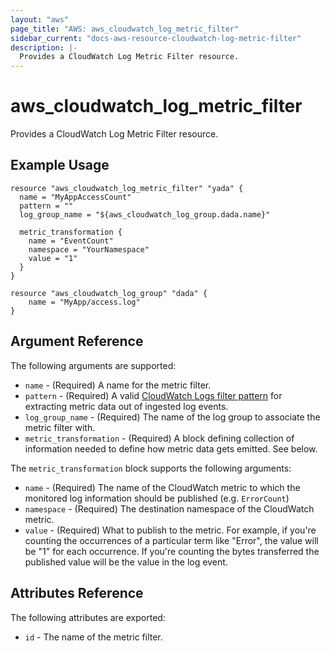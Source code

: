 ```yaml
---
layout: "aws"
page_title: "AWS: aws_cloudwatch_log_metric_filter"
sidebar_current: "docs-aws-resource-cloudwatch-log-metric-filter"
description: |-
  Provides a CloudWatch Log Metric Filter resource.
---
```


# aws\_cloudwatch\_log\_metric\_filter

Provides a CloudWatch Log Metric Filter resource.

## Example Usage

```
resource "aws_cloudwatch_log_metric_filter" "yada" {
  name = "MyAppAccessCount"
  pattern = ""
  log_group_name = "${aws_cloudwatch_log_group.dada.name}"

  metric_transformation {
	name = "EventCount"
	namespace = "YourNamespace"
	value = "1"
  }
}

resource "aws_cloudwatch_log_group" "dada" {
	name = "MyApp/access.log"
}
```

## Argument Reference

The following arguments are supported:

* `name` - (Required) A name for the metric filter.
* `pattern` - (Required) A valid [CloudWatch Logs filter pattern](https://docs.aws.amazon.com/AmazonCloudWatch/latest/DeveloperGuide/FilterAndPatternSyntax.html)
  for extracting metric data out of ingested log events.
* `log_group_name` - (Required) The name of the log group to associate the metric filter with.
* `metric_transformation` - (Required) A block defining collection of information
	needed to define how metric data gets emitted. See below.

The `metric_transformation` block supports the following arguments:

* `name` - (Required) The name of the CloudWatch metric to which the monitored log information should be published (e.g. `ErrorCount`)
* `namespace` - (Required) The destination namespace of the CloudWatch metric.
* `value` - (Required) What to publish to the metric. For example, if you're counting the occurrences of a particular term like "Error", the value will be "1" for each occurrence. If you're counting the bytes transferred the published value will be the value in the log event.

## Attributes Reference

The following attributes are exported:

* `id` - The name of the metric filter.
